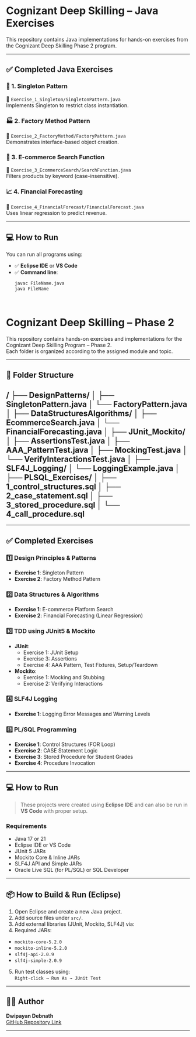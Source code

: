# Cognizant Deep Skilling – Java Exercises

This repository contains Java implementations for hands-on exercises from the Cognizant Deep Skilling Phase 2 program.

---

## ✅ Completed Java Exercises

### 🧩 1. Singleton Pattern  
📁 `Exercise_1_Singleton/SingletonPattern.java`  
Implements Singleton to restrict class instantiation.

### 🏭 2. Factory Method Pattern  
📁 `Exercise_2_FactoryMethod/FactoryPattern.java`  
Demonstrates interface-based object creation.

### 🛒 3. E-commerce Search Function  
📁 `Exercise_3_EcommerceSearch/SearchFunction.java`  
Filters products by keyword (case-insensitive).

### 📈 4. Financial Forecasting  
📁 `Exercise_4_FinancialForecast/FinancialForecast.java`  
Uses linear regression to predict revenue.

---

## 💻 How to Run

You can run all programs using:
- ✅ **Eclipse IDE** or **VS Code**
- ✅ **Command line**:
  ```bash
  javac FileName.java
  java FileName




# Cognizant Deep Skilling – Phase 2

This repository contains hands-on exercises and implementations for the Cognizant Deep Skilling Program – Phase 2.  
Each folder is organized according to the assigned module and topic.

---

## 📁 Folder Structure

/
├── DesignPatterns/
│ ├── SingletonPattern.java
│ └── FactoryPattern.java
│
├── DataStructuresAlgorithms/
│ ├── EcommerceSearch.java
│ └── FinancialForecasting.java
│
├── JUnit_Mockito/
│ ├── AssertionsTest.java
│ ├── AAA_PatternTest.java
│ ├── MockingTest.java
│ └── VerifyInteractionsTest.java
│
├── SLF4J_Logging/
│ └── LoggingExample.java
│
├── PLSQL_Exercises/
│ ├── 1_control_structures.sql
│ ├── 2_case_statement.sql
│ ├── 3_stored_procedure.sql
│ └── 4_call_procedure.sql
---

---

## ✅ Completed Exercises

### 1️⃣ Design Principles & Patterns
- **Exercise 1**: Singleton Pattern
- **Exercise 2**: Factory Method Pattern

### 2️⃣ Data Structures & Algorithms
- **Exercise 1**: E-commerce Platform Search
- **Exercise 2**: Financial Forecasting (Linear Regression)

### 3️⃣ TDD using JUnit5 & Mockito
- **JUnit**:
  - Exercise 1: JUnit Setup
  - Exercise 3: Assertions
  - Exercise 4: AAA Pattern, Test Fixtures, Setup/Teardown
- **Mockito**:
  - Exercise 1: Mocking and Stubbing
  - Exercise 2: Verifying Interactions

### 4️⃣ SLF4J Logging
- **Exercise 1**: Logging Error Messages and Warning Levels

### 5️⃣ PL/SQL Programming
- **Exercise 1**: Control Structures (FOR Loop)
- **Exercise 2**: CASE Statement Logic
- **Exercise 3**: Stored Procedure for Student Grades
- **Exercise 4**: Procedure Invocation

---

## 💻 How to Run

> These projects were created using **Eclipse IDE** and can also be run in **VS Code** with proper setup.

### Requirements
- Java 17 or 21
- Eclipse IDE or VS Code
- JUnit 5 JARs
- Mockito Core & Inline JARs
- SLF4J API and Simple JARs
- Oracle Live SQL (for PL/SQL) or SQL Developer

---

## 📦 How to Build & Run (Eclipse)

1. Open Eclipse and create a new Java project.
2. Add source files under `src/`.
3. Add external libraries (JUnit, Mockito, SLF4J) via:
4. Required JARs:
- `mockito-core-5.2.0`
- `mockito-inline-5.2.0`
- `slf4j-api-2.0.9`
- `slf4j-simple-2.0.9`
5. Run test classes using:  
`Right-click → Run As → JUnit Test`

---

## 🧑‍💻 Author

**Dwipayan Debnath**  
[GitHub Repository Link](https://github.com/Dwipayan13/learning-program-solutions)

---
